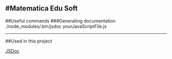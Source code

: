#Matematica Edu Soft
---------------------------------------

##Useful commands
###Generating documentation
    ./node_modules/.bin/jsdoc yourJavaScriptFile.js

---------------------------------------

##Used in this project

[JSDoc](https://github.com/jsdoc3/jsdoc)
    
    